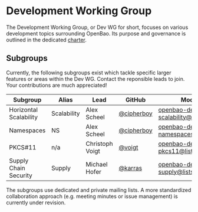 # Development Working Group

The Development Working Group, or Dev WG for short, focuses on various
development topics surrounding OpenBao. Its purpose and governance is outlined
in the dedicated [charter](./CHARTER.md).

## Subgroups

Currently, the following subgroups exist which tackle specific larger features
or areas within the Dev WG. Contact the reponsible leads to join. Your
contributions are much appreciated!

| Subgroup               | Alias       | Lead            | GitHub                                     | Moderated ML                                 |
| ---------------------- | ----------- | -------------   | ------------------------------------------ | -------------------------------------------- |
| Horizontal Scalability | Scalability | Alex Scheel     | [@cipherboy](https://github.com/cipherboy) | openbao-dev-wg-scalability@lists.openssf.org |
| Namespaces             | NS          | Alex Scheel     | [@cipherboy](https://github.com/cipherboy) | openbao-dev-wg-namespaces@lists.openssf.org  |
| PKCS#11                | n/a         | Christoph Voigt | [@voigt](https://github.com/voigt)         | openbao-dev-wg-pkcs11@lists.openssf.org      |
| Supply Chain Security  | Supply      | Michael Hofer   | [@karras](https://github.com/karras)       | openbao-dev-wg-supply@lists.openssf.org      |

The subgroups use dedicated and private mailing lists. A more standardized
collaboration approach (e.g. meeting minutes or issue management) is currently
under revision.
